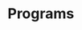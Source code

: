 # Programs




























































































































































































